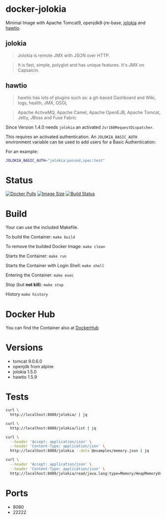 # docker-jolokia

Minimal Image with Apache Tomcat9, openjdk8-jre-base, [jolokia](https://jolokia.org/) and [hawtio](http://hawt.io/).


## jolokia

> Jolokia is remote JMX with JSON over HTTP.

> It is fast, simple, polyglot and has unique features. It's JMX on Capsaicin.

## hawtio

> hawtio has lots of plugins such as: a git-based Dashboard and Wiki, logs, health, JMX, OSGi,

> Apache ActiveMQ, Apache Camel, Apache OpenEJB, Apache Tomcat, Jetty, JBoss and Fuse Fabric

Since Version 1.4.0 needs `jolokia` an activated `Jsr160RequestDispatcher`.

This requires an activated authentication.
An `JOLOKIA_BASIC_AUTH` environment variable can be used to add users for a Basic Authentication:

For an example:
```bash
JOLOKIA_BASIC_AUTH="jolokia:passed,spec:test"
```


# Status

[![Docker Pulls](https://img.shields.io/docker/pulls/bodsch/docker-jolokia.svg)][hub]
[![Image Size](https://images.microbadger.com/badges/image/bodsch/docker-jolokia.svg)][microbadger]
[![Build Status](https://travis-ci.org/bodsch/docker-jolokia.svg)][travis]

[hub]: https://hub.docker.com/r/bodsch/docker-jolokia/
[microbadger]: https://microbadger.com/images/bodsch/docker-jolokia
[travis]: https://travis-ci.org/bodsch/docker-jolokia


# Build

Your can use the included Makefile.

To build the Container: `make build`

To remove the builded Docker Image: `make clean`

Starts the Container: `make run`

Starts the Container with Login Shell: `make shell`

Entering the Container: `make exec`

Stop (but **not kill**): `make stop`

History `make history`


# Docker Hub

You can find the Container also at  [DockerHub](https://hub.docker.com/r/bodsch/docker-jolokia/)


# Versions

- tomcat 9.0.6.0
- openjdk from alpine
- jolokia 1.5.0
- hawtio 1.5.9


# Tests

```bash
curl \
  http://localhost:8080/jolokia/ | jq
```

```bash
curl \
  http://localhost:8080/jolokia/list | jq
```

```bash
curl \
  --header 'Accept: application/json' \
  --header 'Content-Type: application/json' \
  http://localhost:8080/jolokia --data @examples/memory.json | jq
```

```bash
curl \
  --header 'Accept: application/json' \
  --header 'Content-Type: application/json' \
  http://localhost:8080/jolokia/read/java.lang:type=Memory/HeapMemoryUsage | jq
```


# Ports

- 8080
- 22222

